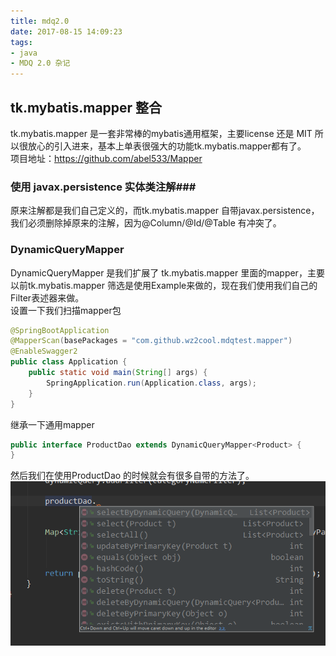```yaml
---
title: mdq2.0
date: 2017-08-15 14:09:23
tags:
- java
- MDQ 2.0 杂记
---
```

## tk.mybatis.mapper 整合 ##
tk.mybatis.mapper 是一套非常棒的mybatis通用框架，主要license 还是 MIT 所以很放心的引入进来，基本上单表很强大的功能tk.mybatis.mapper都有了。  
项目地址：https://github.com/abel533/Mapper
### 使用 javax.persistence 实体类注解###
原来注解都是我们自己定义的，而tk.mybatis.mapper 自带javax.persistence，我们必须删除掉原来的注解，因为@Column/@Id/@Table 有冲突了。

### DynamicQueryMapper ###
DynamicQueryMapper 是我们扩展了 tk.mybatis.mapper 里面的mapper，主要以前tk.mybatis.mapper 筛选是使用Example来做的，现在我们使用我们自己的Filter表述器来做。   
设置一下我们扫描mapper包
```java
@SpringBootApplication
@MapperScan(basePackages = "com.github.wz2cool.mdqtest.mapper")
@EnableSwagger2
public class Application {
    public static void main(String[] args) {
        SpringApplication.run(Application.class, args);
    }
}
```
继承一下通用mapper
```java
public interface ProductDao extends DynamicQueryMapper<Product> {
}
```
然后我们在使用ProductDao 的时候就会有很多自带的方法了。
 ![](https://raw.githubusercontent.com/wz2cool/markdownPhotos/master/res/20170815143538.png)
